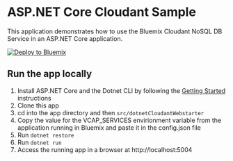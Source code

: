 # ASP.NET Core Cloudant Sample

This application demonstrates how to use the Bluemix Cloudant NoSQL DB Service in an ASP.NET Core application.

[![Deploy to Bluemix](https://bluemix.net/deploy/button.png)](https://bluemix.net/deploy)

## Run the app locally

1. Install ASP.NET Core and the Dotnet CLI by following the [Getting Started][] instructions
2. Clone this app
3. cd into the app directory and then `src/dotnetCloudantWebstarter`
4. Copy the value for the VCAP_SERVICES envirionment variable from the application running in Bluemix and paste it in the config.json file
5. Run `dotnet restore`
6. Run `dotnet run`
7. Access the running app in a browser at http://localhost:5004

[Getting Started]: http://docs.asp.net/en/latest/getting-started/index.html



